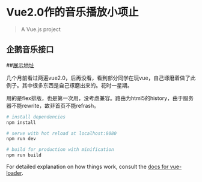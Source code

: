 # Vue2.0作的音乐播放小项止
> A Vue.js project

## 企鹅音乐接口

##[展示地址](http://wuweierwei.com/cases/vue/)

几个月前看过两遍vue2.0，后再没看，看到部分同学在玩vue，自己琢磨着做了此例子。其中很多东西是自己琢磨出来的。花时一星期。

用的是flex排版，也是第一次用，没考虑兼容。路由为html5的history，由于服务器不能rewrite，故非首页不能refrash。

``` bash
# install dependencies
npm install

# serve with hot reload at localhost:8080
npm run dev

# build for production with minification
npm run build
```

For detailed explanation on how things work, consult the [docs for vue-loader](http://vuejs.github.io/vue-loader).
